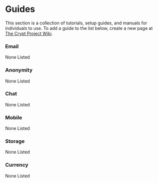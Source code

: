# Guides

This section is a collection of tutorials, setup guides, and manuals for individuals to use.  To add a guide to the list below, create a new page at [The Crypt Project Wiki](https://wiki.crypto.is).

### Email

None Listed

### Anonymity

None Listed

### Chat

None Listed

### Mobile

None Listed

### Storage

None Listed

### Currency

None Listed


